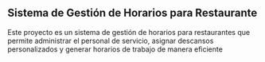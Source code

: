 ## Sistema de Gestión de Horarios para Restaurante

Este proyecto es un sistema de gestión de horarios para
restaurantes que permite administrar el personal de servicio,
asignar descansos personalizados y generar horarios de trabajo
de manera eficiente

